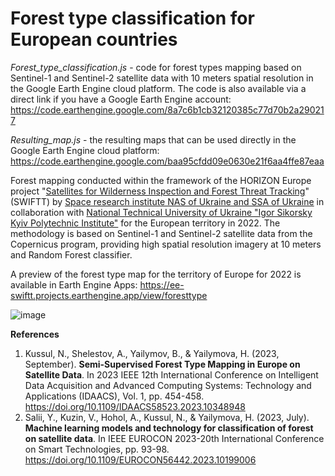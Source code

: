 # Forest type classification for European countries

_Forest_type_classification.js_ - code for forest types mapping based on Sentinel-1 and Sentinel-2 satellite data with 10 meters spatial resolution in the Google Earth Engine cloud platform.
The code is also available via a direct link if you have a Google Earth Engine account: 
https://code.earthengine.google.com/8a7c6b1cb32120385c77d70b2a290217 

_Resulting_map.js_ - the resulting maps that can be used directly in the Google Earth Engine cloud platform: https://code.earthengine.google.com/baa95cfdd09e0630e21f6aa4ffe87eaa

Forest mapping conducted within the framework of the HORIZON Europe project "[Satellites for Wilderness Inspection and Forest Threat Tracking](https://swiftt.eu/)" (SWIFTT) by [Space research institute NAS of Ukraine and SSA of Ukraine](http://inform.ikd.kiev.ua/en/) in collaboration with [National Technical University of Ukraine "Igor Sikorsky Kyiv Polytechnic Institute"](https://mmda.ipt.kpi.ua/en/) for the European territory in 2022. The methodology is based on Sentinel-1 and Sentinel-2 satellite data from the Copernicus program, providing high spatial resolution imagery at 10 meters and Random Forest classifier.

A preview of the forest type map for the territory of Europe for 2022 is available in Earth Engine Apps: 
https://ee-swiftt.projects.earthengine.app/view/foresttype 

![image](https://github.com/IPT-MMDA/Forest_type_classification/assets/72710261/e5724b3c-77fe-48b2-bc9a-e493c82d5acc)


**References**
1. Kussul, N., Shelestov, A., Yailymov, B., & Yailymova, H. (2023, September). **Semi-Supervised Forest Type Mapping in Europe on Satellite Data**. In 2023 IEEE 12th International Conference on Intelligent Data Acquisition and Advanced Computing Systems: Technology and Applications (IDAACS), Vol. 1, pp. 454-458. https://doi.org/10.1109/IDAACS58523.2023.10348948
2. Salii, Y., Kuzin, V., Hohol, A., Kussul, N., & Yailymova, H. (2023, July). **Machine learning models and technology for classification of forest on satellite data**. In IEEE EUROCON 2023-20th International Conference on Smart Technologies, pp. 93-98. https://doi.org/10.1109/EUROCON56442.2023.10199006
